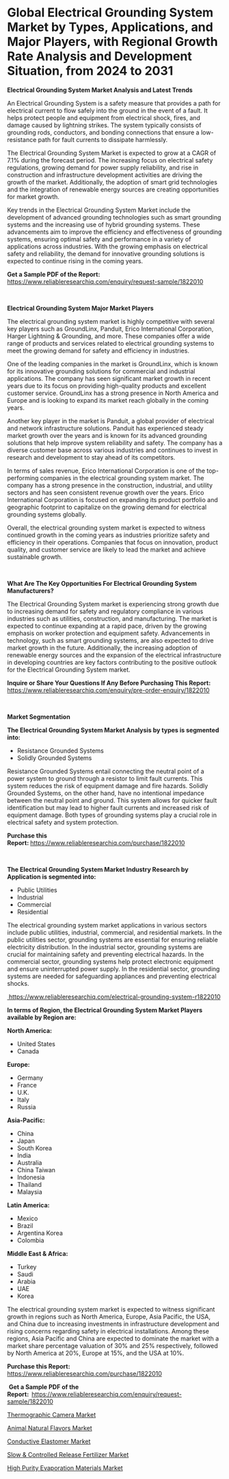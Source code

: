 <p><h1>Global Electrical Grounding System Market by Types, Applications, and Major Players, with Regional Growth Rate Analysis and Development Situation, from 2024 to 2031</h1></p><p><strong>Electrical Grounding System Market Analysis and Latest Trends</strong></p>
<p><p>An Electrical Grounding System is a safety measure that provides a path for electrical current to flow safely into the ground in the event of a fault. It helps protect people and equipment from electrical shock, fires, and damage caused by lightning strikes. The system typically consists of grounding rods, conductors, and bonding connections that ensure a low-resistance path for fault currents to dissipate harmlessly.</p><p>The Electrical Grounding System Market is expected to grow at a CAGR of 7.1% during the forecast period. The increasing focus on electrical safety regulations, growing demand for power supply reliability, and rise in construction and infrastructure development activities are driving the growth of the market. Additionally, the adoption of smart grid technologies and the integration of renewable energy sources are creating opportunities for market growth.</p><p>Key trends in the Electrical Grounding System Market include the development of advanced grounding technologies such as smart grounding systems and the increasing use of hybrid grounding systems. These advancements aim to improve the efficiency and effectiveness of grounding systems, ensuring optimal safety and performance in a variety of applications across industries. With the growing emphasis on electrical safety and reliability, the demand for innovative grounding solutions is expected to continue rising in the coming years.</p></p>
<p><strong>Get a Sample PDF of the Report:&nbsp;</strong> <a href="https://www.reliableresearchiq.com/enquiry/request-sample/1822010">https://www.reliableresearchiq.com/enquiry/request-sample/1822010</a></p>
<p>&nbsp;</p>
<p><strong>Electrical Grounding System Major Market Players</strong></p>
<p><p>The electrical grounding system market is highly competitive with several key players such as GroundLinx, Panduit, Erico International Corporation, Harger Lightning & Grounding, and more. These companies offer a wide range of products and services related to electrical grounding systems to meet the growing demand for safety and efficiency in industries.</p><p>One of the leading companies in the market is GroundLinx, which is known for its innovative grounding solutions for commercial and industrial applications. The company has seen significant market growth in recent years due to its focus on providing high-quality products and excellent customer service. GroundLinx has a strong presence in North America and Europe and is looking to expand its market reach globally in the coming years.</p><p>Another key player in the market is Panduit, a global provider of electrical and network infrastructure solutions. Panduit has experienced steady market growth over the years and is known for its advanced grounding solutions that help improve system reliability and safety. The company has a diverse customer base across various industries and continues to invest in research and development to stay ahead of its competitors.</p><p>In terms of sales revenue, Erico International Corporation is one of the top-performing companies in the electrical grounding system market. The company has a strong presence in the construction, industrial, and utility sectors and has seen consistent revenue growth over the years. Erico International Corporation is focused on expanding its product portfolio and geographic footprint to capitalize on the growing demand for electrical grounding systems globally.</p><p>Overall, the electrical grounding system market is expected to witness continued growth in the coming years as industries prioritize safety and efficiency in their operations. Companies that focus on innovation, product quality, and customer service are likely to lead the market and achieve sustainable growth.</p></p>
<p>&nbsp;</p>
<p><strong>What Are The Key Opportunities For Electrical Grounding System Manufacturers?</strong></p>
<p><p>The Electrical Grounding System market is experiencing strong growth due to increasing demand for safety and regulatory compliance in various industries such as utilities, construction, and manufacturing. The market is expected to continue expanding at a rapid pace, driven by the growing emphasis on worker protection and equipment safety. Advancements in technology, such as smart grounding systems, are also expected to drive market growth in the future. Additionally, the increasing adoption of renewable energy sources and the expansion of the electrical infrastructure in developing countries are key factors contributing to the positive outlook for the Electrical Grounding System market.</p></p>
<p><strong>Inquire or Share Your Questions If Any Before Purchasing This Report:</strong> <a href="https://www.reliableresearchiq.com/enquiry/pre-order-enquiry/1822010">https://www.reliableresearchiq.com/enquiry/pre-order-enquiry/1822010</a></p>
<p>&nbsp;</p>
<p><strong>Market Segmentation</strong></p>
<p><strong>The Electrical Grounding System Market Analysis by types is segmented into:</strong></p>
<p><ul><li>Resistance Grounded Systems</li><li>Solidly Grounded Systems</li></ul></p>
<p><p>Resistance Grounded Systems entail connecting the neutral point of a power system to ground through a resistor to limit fault currents. This system reduces the risk of equipment damage and fire hazards. Solidly Grounded Systems, on the other hand, have no intentional impedance between the neutral point and ground. This system allows for quicker fault identification but may lead to higher fault currents and increased risk of equipment damage. Both types of grounding systems play a crucial role in electrical safety and system protection.</p></p>
<p><strong>Purchase this Report:&nbsp;</strong><a href="https://www.reliableresearchiq.com/purchase/1822010">https://www.reliableresearchiq.com/purchase/1822010</a></p>
<p>&nbsp;</p>
<p><strong>The Electrical Grounding System Market Industry Research by Application is segmented into:</strong></p>
<p><ul><li>Public Utilities</li><li>Industrial</li><li>Commercial</li><li>Residential</li></ul></p>
<p><p>The electrical grounding system market applications in various sectors include public utilities, industrial, commercial, and residential markets. In the public utilities sector, grounding systems are essential for ensuring reliable electricity distribution. In the industrial sector, grounding systems are crucial for maintaining safety and preventing electrical hazards. In the commercial sector, grounding systems help protect electronic equipment and ensure uninterrupted power supply. In the residential sector, grounding systems are needed for safeguarding appliances and preventing electrical shocks.</p></p>
<p><a href="https://www.reliableresearchiq.com/electrical-grounding-system-r1822010">&nbsp;https://www.reliableresearchiq.com/electrical-grounding-system-r1822010</a></p>
<p><strong>In terms of Region, the Electrical Grounding System Market Players available by Region are:</strong></p>
<p>
    <p> <strong> North America: </strong>
        <ul>
            <li>United States</li>
            <li>Canada</li>
        </ul>
        </p> 
    <p> <strong> Europe: </strong>
        <ul>
            <li>Germany</li>
            <li>France</li>
            <li>U.K.</li>
            <li>Italy</li>
            <li>Russia</li>
        </ul>
        </p> 
    <p> <strong> Asia-Pacific: </strong>
        <ul>
            <li>China</li>
            <li>Japan</li>
            <li>South Korea</li>
            <li>India</li>
            <li>Australia</li>
            <li>China Taiwan</li>
            <li>Indonesia</li>
            <li>Thailand</li>
            <li>Malaysia</li>
        </ul>
        </p> 
    <p> <strong> Latin America: </strong>
        <ul>
            <li>Mexico</li>
            <li>Brazil</li>
            <li>Argentina Korea</li>
            <li>Colombia</li>
        </ul>
        </p> 
    <p> <strong> Middle East & Africa: </strong>
        <ul>
            <li>Turkey</li>
            <li>Saudi</li>
            <li>Arabia</li>
            <li>UAE</li>
            <li>Korea</li>
        </ul>
    </p>
    </p>
<p><p>The electrical grounding system market is expected to witness significant growth in regions such as North America, Europe, Asia Pacific, the USA, and China due to increasing investments in infrastructure development and rising concerns regarding safety in electrical installations. Among these regions, Asia Pacific and China are expected to dominate the market with a market share percentage valuation of 30% and 25% respectively, followed by North America at 20%, Europe at 15%, and the USA at 10%.</p></p>
<p><strong>Purchase this Report: </strong><a href="https://www.reliableresearchiq.com/purchase/1822010">https://www.reliableresearchiq.com/purchase/1822010</a></p>
<p>&nbsp;<strong>Get a Sample PDF of the Report:&nbsp;&nbsp;</strong><a href="https://www.reliableresearchiq.com/enquiry/request-sample/1822010">https://www.reliableresearchiq.com/enquiry/request-sample/1822010</a></p>
<p><strong></strong></p>
<p><p><a href="https://github.com/lairestrong/Market-Research-Report-List-1/blob/main/thermographic-camera-market.md">Thermographic Camera Market</a></p><p><a href="https://medium.com/@sallyselcenk46/animal-natural-flavors-market-size-is-growing-at-cagr-of-5-6-87d5aa0487e8">Animal Natural Flavors Market</a></p><p><a href="https://github.com/msLonKoss78/Market-Research-Report-List-1/blob/main/conductive-elastomer-market.md">Conductive Elastomer Market</a></p><p><a href="https://medium.com/@randaarks98078567/slow-controlled-release-fertilizer-market-report-by-product-type-binary-compound-fertilizers-npk-854391a978e8">Slow & Controlled Release Fertilizer Market</a></p><p><a href="https://medium.com/@neilrogers69/high-purity-evaporation-materials-market-size-is-growing-at-cagr-of-6-3-c560362d6e87">High Purity Evaporation Materials Market</a></p></p>